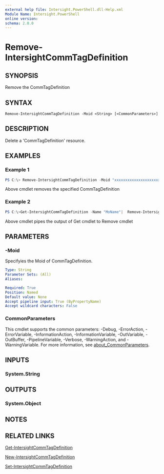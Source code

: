 ```yaml
---
external help file: Intersight.PowerShell.dll-Help.xml
Module Name: Intersight.PowerShell
online version:
schema: 2.0.0
---
```


# Remove-IntersightCommTagDefinition

## SYNOPSIS
Remove the CommTagDefinition

## SYNTAX

```
Remove-IntersightCommTagDefinition -Moid <String> [<CommonParameters>]
```

## DESCRIPTION
Delete a &apos;CommTagDefinition&apos; resource.

## EXAMPLES

### Example 1
```powershell
PS C:\> Remove-IntersightCommTagDefinition -Moid "xxxxxxxxxxxxxxxxxxxxxxxxxxx"
```
Above cmdlet removes the specified CommTagDefinition 

### Example 2
```powershell
PS C:\>Get-IntersightCommTagDefinition -Name "MoName"|  Remove-IntersightCommTagDefinition
```
Above cmdlet pipes the output of Get cmdlet to Remove cmdlet

## PARAMETERS

### -Moid
Specifyies the Moid of CommTagDefinition.

```yaml
Type: String
Parameter Sets: (All)
Aliases:

Required: True
Position: Named
Default value: None
Accept pipeline input: True (ByPropertyName)
Accept wildcard characters: False
```

### CommonParameters
This cmdlet supports the common parameters: -Debug, -ErrorAction, -ErrorVariable, -InformationAction, -InformationVariable, -OutVariable, -OutBuffer, -PipelineVariable, -Verbose, -WarningAction, and -WarningVariable. For more information, see [about_CommonParameters](http://go.microsoft.com/fwlink/?LinkID=113216).

## INPUTS

### System.String

## OUTPUTS

### System.Object
## NOTES

## RELATED LINKS

[Get-IntersightCommTagDefinition](./Get-IntersightCommTagDefinition.md)

[New-IntersightCommTagDefinition](./New-IntersightCommTagDefinition.md)

[Set-IntersightCommTagDefinition](./Set-IntersightCommTagDefinition.md)

